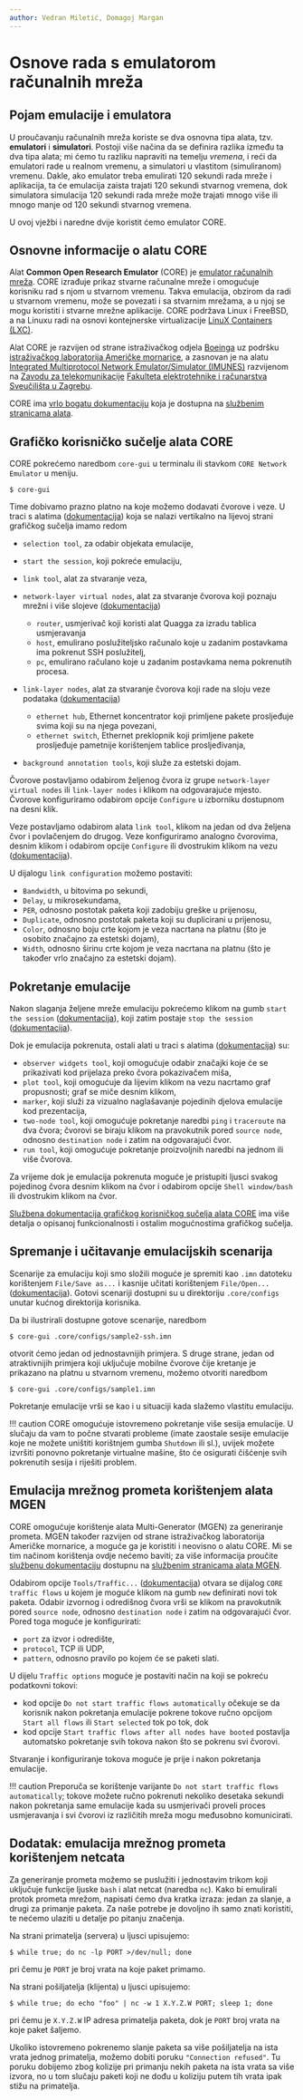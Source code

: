 ```yaml
---
author: Vedran Miletić, Domagoj Margan
---
```


# Osnove rada s emulatorom računalnih mreža

## Pojam emulacije i emulatora

U proučavanju računalnih mreža koriste se dva osnovna tipa alata, tzv. **emulatori** i **simulatori**. Postoji više načina da se definira razlika između ta dva tipa alata; mi ćemo tu razliku napraviti na temelju *vremena*, i reći da emulatori rade u realnom vremenu, a simulatori u vlastitom (simuliranom) vremenu. Dakle, ako emulator treba emulirati 120 sekundi rada mreže i aplikacija, ta će emulacija zaista trajati 120 sekundi stvarnog vremena, dok simulatora simulacija 120 sekundi rada mreže može trajati mnogo više ili mnogo manje od 120 sekundi stvarnog vremena.

U ovoj vježbi i naredne dvije koristit ćemo emulator CORE.

## Osnovne informacije o alatu CORE

Alat **Common Open Research Emulator** (CORE) je [emulator računalnih mreža](https://en.wikipedia.org/wiki/Network_emulation). CORE izrađuje prikaz stvarne računalne mreže i omogućuje korisniku rad s njom u stvarnom vremenu. Takva emulacija, obzirom da radi u stvarnom vremenu, može se povezati i sa stvarnim mrežama, a u njoj se mogu koristiti i stvarne mrežne aplikacije. CORE podržava Linux i FreeBSD, a na Linuxu radi na osnovi kontejnerske virtualizacije [LinuX Containers (LXC)](https://en.wikipedia.org/wiki/LXC).

Alat CORE je razvijen od strane istraživačkog odjela [Boeinga](https://www.boeing.com/) uz podršku [istraživačkog laboratorija Američke mornarice](https://www.nrl.navy.mil/), a zasnovan je na alatu [Integrated Multiprotocol Network Emulator/Simulator (IMUNES)](http://imunes.net/) razvijenom na [Zavodu za telekomunikacije](https://www.fer.unizg.hr/ztel) [Fakulteta elektrotehnike i računarstva Sveučilišta u Zagrebu](https://www.fer.unizg.hr/).

CORE ima [vrlo bogatu dokumentaciju](https://coreemu.github.io/core/) koja je dostupna na [službenim stranicama alata](https://www.nrl.navy.mil/Our-Work/Areas-of-Research/Information-Technology/NCS/CORE/).

## Grafičko korisničko sučelje alata CORE

CORE pokrećemo naredbom `core-gui` u terminalu ili stavkom `CORE Network Emulator` u meniju.

``` shell
$ core-gui
```

Time dobivamo prazno platno na koje možemo dodavati čvorove i veze. U traci s alatima ([dokumentacija](https://coreemu.github.io/core/gui.html#toolbar)) koja se nalazi vertikalno na lijevoj strani grafičkog sučelja imamo redom

- `selection tool`, za odabir objekata emulacije,
- `start the session`, koji pokreće emulaciju,
- `link tool`, alat za stvaranje veza,
- `network-layer virtual nodes`, alat za stvaranje čvorova koji poznaju mrežni i više slojeve ([dokumentacija](https://coreemu.github.io/core/gui.html#core-nodes))

    - `router`, usmjerivač koji koristi alat Quagga za izradu tablica usmjeravanja
    - `host`, emulirano poslužiteljsko računalo koje u zadanim postavkama ima pokrenut SSH poslužitelj,
    - `pc`, emulirano račulano koje u zadanim postavkama nema pokrenutih procesa.

- `link-layer nodes`, alat za stvaranje čvorova koji rade na sloju veze podataka ([dokumentacija](https://coreemu.github.io/core/gui.html#network-nodes))

    - `ethernet hub`, Ethernet koncentrator koji primljene pakete prosljeđuje svima koji su na njega povezani,
    - `ethernet switch`, Ethernet preklopnik koji primljene pakete prosljeđuje pametnije korištenjem tablice prosljeđivanja,

- `background annotation tools`, koji služe za estetski dojam.

Čvorove postavljamo odabirom željenog čvora iz grupe `network-layer virtual nodes` ili `link-layer nodes` i klikom na odgovarajuće mjesto. Čvorove konfiguriramo odabirom opcije `Configure` u izborniku dostupnom na desni klik.

Veze postavljamo odabirom alata `link tool`, klikom na jedan od dva željena čvor i povlačenjem do drugog. Veze konfiguriramo analogno čvorovima, desnim klikom i odabirom opcije `Configure` ili dvostrukim klikom na vezu ([dokumentacija](https://coreemu.github.io/core/gui.html#wired-networks)).

U dijalogu `link configuration` možemo postaviti:

- `Bandwidth`, u bitovima po sekundi,
- `Delay`, u mikrosekundama,
- `PER`, odnosno postotak paketa koji zadobiju greške u prijenosu,
- `Duplicate`, odnosno postotak paketa koji su duplicirani u prijenosu,
- `Color`, odnosno boju crte kojom je veza nacrtana na platnu (što je osobito značajno za estetski dojam),
- `Width`, odnosno širinu crte kojom je veza nacrtana na platnu (što je također vrlo značajno za estetski dojam).

## Pokretanje emulacije

Nakon slaganja željene mreže emulaciju pokrećemo klikom na gumb `start the session` ([dokumentacija](https://coreemu.github.io/core/gui.html#editing-toolbar)), koji zatim postaje `stop the session` ([dokumentacija](https://coreemu.github.io/core/gui.html#execution-toolbar)).

Dok je emulacija pokrenuta, ostali alati u traci s alatima ([dokumentacija](https://coreemu.github.io/core/gui.html#execution-toolbar)) su:

- `observer widgets tool`, koji omogućuje odabir značajki koje će se prikazivati kod prijelaza preko čvora pokazivačem miša,
- `plot tool`, koji omogućuje da lijevim klikom na vezu nacrtamo graf propusnosti; graf se miče desnim klikom,
- `marker`, koji služi za vizualno naglašavanje pojedinih djelova emulacije kod prezentacija,
- `two-node tool`, koji omogućuje pokretanje naredbi `ping` i `traceroute` na dva čvora; čvorovi se biraju klikom na pravokutnik pored `source node`, odnosno `destination node` i zatim na odgovarajući čvor.
- `run tool`, koji omogućuje pokretanje proizvoljnih naredbi na jednom ili više čvorova.

Za vrijeme dok je emulacija pokrenuta moguće je pristupiti ljusci svakog pojedinog čvora desnim klikom na čvor i odabirom opcije `Shell window/bash` ili dvostrukim klikom na čvor.

[Službena dokumentacija grafičkog korisničkog sučelja alata CORE](https://coreemu.github.io/core/gui.html) ima više detalja o opisanoj funkcionalnosti i ostalim mogućnostima grafičkog sučelja.

## Spremanje i učitavanje emulacijskih scenarija

Scenarije za emulaciju koji smo složili moguće je spremiti kao `.imn` datoteku korištenjem `File/Save as...` i kasnije učitati korištenjem `File/Open...` ([dokumentacija](https://coreemu.github.io/core/gui.html#file-menu)). Gotovi scenariji dostupni su u direktoriju `.core/configs` unutar kućnog direktorija korisnika.

Da bi ilustrirali dostupne gotove scenarije, naredbom

``` shell
$ core-gui .core/configs/sample2-ssh.imn
```

otvorit ćemo jedan od jednostavnijih primjera. S druge strane, jedan od atraktivnijih primjera koji uključuje mobilne čvorove čije kretanje je prikazano na platnu u stvarnom vremenu, možemo otvoriti naredbom

``` shell
$ core-gui .core/configs/sample1.imn
```

Pokretanje emulacije vrši se kao i u situaciji kada slažemo vlastitu emulaciju.

!!! caution
    CORE omogućuje istovremeno pokretanje više sesija emulacije. U slučaju da vam to počne stvarati probleme (imate zaostale sesije emulacije koje ne možete uništiti korištnjem gumba `Shutdown` ili sl.), uvijek možete izvršiti ponovno pokretanje virtualne mašine, što će osigurati čišćenje svih pokrenutih sesija i riješiti problem.

## Emulacija mrežnog prometa korištenjem alata MGEN

CORE omogućuje korištenje alata Multi-Generator (MGEN) za generiranje prometa. MGEN također razvijen od strane istraživačkog laboratorija Američke mornarice, a moguće ga je koristiti i neovisno o alatu CORE. Mi se tim načinom korištenja ovdje nećemo baviti; za više informacija proučite [službenu dokumentaciju](https://github.com/USNavalResearchLaboratory/mgen/blob/master/doc/mgen.pdf) dostupnu na [službenim stranicama alata MGEN](https://www.nrl.navy.mil/Our-Work/Areas-of-Research/Information-Technology/NCS/MGEN/).

Odabirom opcije `Tools/Traffic...` ([dokumentacija](https://coreemu.github.io/core/gui.html#tools-menu)) otvara se dijalog `CORE traffic flows` u kojem je moguće klikom na gumb `new` definirati novi tok paketa. Odabir izvornog i odredišnog čvora vrši se klikom na pravokutnik pored `source node`, odnosno `destination node` i zatim na odgovarajući čvor. Pored toga moguće je konfigurirati:

- `port` za izvor i odredište,
- `protocol`, TCP ili UDP,
- `pattern`, odnosno pravilo po kojem će se paketi slati.

U dijelu `Traffic options` moguće je postaviti način na koji se pokreću podatkovni tokovi:

- kod opcije `Do not start traffic flows automatically` očekuje se da korisnik nakon pokretanja emulacije pokrene tokove ručno opcijom `Start all flows` ili `Start selected` tok po tok, dok
- kod opcije `Start traffic flows after all nodes have booted` postavlja automatsko pokretanje svih tokova nakon što se pokrenu svi čvorovi.

Stvaranje i konfiguriranje tokova moguće je prije i nakon pokretanja emulacije.

!!! caution
    Preporuča se korištenje varijante `Do not start traffic flows automatically`; tokove možete ručno pokrenuti nekoliko desetaka sekundi nakon pokretanja same emulacije kada su usmjerivači proveli proces usmjeravanja i svi čvorovi iz različitih mreža mogu međusobno komunicirati.

## Dodatak: emulacija mrežnog prometa korištenjem netcata

Za generiranje prometa možemo se puslužiti i jednostavim trikom koji uključuje funkcije ljuske `bash` i alat netcat (naredba `nc`). Kako bi emulirali protok prometa mrežom, napisati ćemo dva kratka izraza: jedan za slanje, a drugi za primanje paketa. Za naše potrebe je dovoljno ih samo znati koristiti, te nećemo ulaziti u detalje po pitanju značenja.

Na strani primatelja (servera) u ljusci upisujemo:

``` shell
$ while true; do nc -lp PORT >/dev/null; done
```

pri čemu je `PORT` je broj vrata na koje paket primamo.

Na strani pošiljatelja (klijenta) u ljusci upisujemo:

``` shell
$ while true; do echo "foo" | nc -w 1 X.Y.Z.W PORT; sleep 1; done
```

pri čemu je `X.Y.Z.W` IP adresa primatelja paketa, dok je `PORT` broj vrata na koje paket šaljemo.

Ukoliko istovremeno pokrenemo slanje paketa sa više pošiljatelja na ista vrata jednog primatelja, možemo dobiti poruku `"Connection refused"`. Tu poruku dobijemo zbog kolizije pri primanju nekih paketa na ista vrata sa više izvora, no u tom slučaju paketi koji ne dođu u koliziju putem tih vrata ipak stižu na primatelja.
